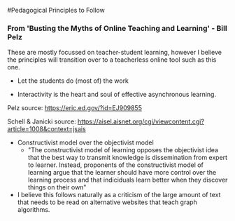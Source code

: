 #Pedagogical Principles to Follow

### From 'Busting the Myths of Online Teaching and Learning' - Bill Pelz
These are mostly focussed on teacher-student learning, however I believe the principles will transition over to a teacherless online tool such as this one.

* Let the students do (most of) the work

* Interactivity is the heart and soul of effective asynchronous learning.

Pelz source: https://eric.ed.gov/?id=EJ909855

Schell & Janicki source: https://aisel.aisnet.org/cgi/viewcontent.cgi?article=1008&context=jsais

* Constructivist model over the objectivist model 
    * "The constructivist model of learning opposes the objectivist idea that the best way to transmit knowledge is dissemination from expert to learner. Instead, proponents of the constructivist model of learning argue that the learner should have more control over the learning process and that indiciduals learn better when they discover things on their own"
* I believe this follows naturally as a criticism of the large amount of text that needs to be read on alternative websites that teach graph algorithms.

